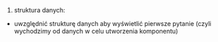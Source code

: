 1. struktura danych:
 - uwzględnić strukturę danych aby wyświetlić pierwsze pytanie (czyli wychodzimy od danych w celu utworzenia komponentu)